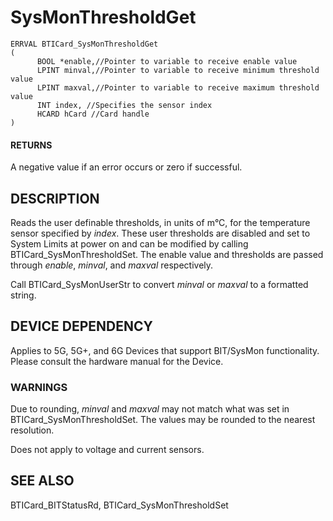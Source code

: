 # **SysMonThresholdGet**

```
ERRVAL BTICard_SysMonThresholdGet
(
      BOOL *enable,//Pointer to variable to receive enable value
      LPINT minval,//Pointer to variable to receive minimum threshold value
      LPINT maxval,//Pointer to variable to receive maximum threshold value
      INT index, //Specifies the sensor index
      HCARD hCard //Card handle
)
```
#### **RETURNS**

A negative value if an error occurs or zero if successful.

## **DESCRIPTION**

Reads the user definable thresholds, in units of m°C, for the temperature sensor specified by *index*. These user thresholds are disabled and set to System Limits at power on and can be modified by calling BTICard\_SysMonThresholdSet. The enable value and thresholds are passed through *enable*, *minval*, and *maxval* respectively.

Call BTICard\_SysMonUserStr to convert *minval* or *maxval* to a formatted string.

## **DEVICE DEPENDENCY**

Applies to 5G, 5G+, and 6G Devices that support BIT/SysMon functionality. Please consult the hardware manual for the Device.

### **WARNINGS**

Due to rounding, *minval* and *maxval* may not match what was set in BTICard\_SysMonThresholdSet. The values may be rounded to the nearest resolution.

Does not apply to voltage and current sensors.

## **SEE ALSO**

BTICard\_BITStatusRd, BTICard\_SysMonThresholdSet